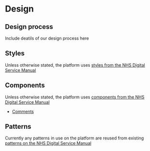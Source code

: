 # Design

## Design process

Include deatils of our design process here

## Styles
Unless otherwise stated, the platform uses [styles from the NHS Digital Service Manual](https://service-manual.nhs.uk/design-system/styles)

## Components
Unless otherwise stated, the platform uses [components from the NHS Digital Service Manual](https://service-manual.nhs.uk/design-system/components)

- [Comments](/design/components/comments.md) 

## Patterns
Currently any patterns in use on the platform are reused from existing [patterns on the NHS Digital Service Manual](https://service-manual.nhs.uk/design-system/patterns)
